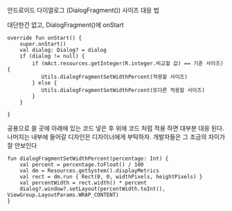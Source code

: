 안드로이드 다이얼로그 (DialogFragment()) 사이즈 대응 법

대단한건 없고, DialogFragment()에 onStart

```
override fun onStart() {
    super.onStart()
    val dialog: Dialog? = dialog
    if (dialog != null) {
        if (mAct.resources.getInteger(R.integer.비교할 값) == 기준 사이즈) {
           Utils.dialogFragmentSetWidthPercent(적용할 사이즈)
        } else {
           Utils.dialogFragmentSetWidthPercent(또다른 적용할 사이즈)
        }
    }

}
```

공용으로 쓸 곳에 아래에 있는 코드 넣은 후 위에 코드 처럼 적용 하면 대부분 대응 된다.
나머지는 내부에 들어갈 디자인은 디자이너에게 부탁하자. 개발자들은 그 조금의 차이가 잘 안보인다



```
fun dialogFragmentSetWidthPercent(percentage: Int) {
    val percent = percentage.toFloat() / 100
    val dm = Resources.getSystem().displayMetrics
    val rect = dm.run { Rect(0, 0, widthPixels, heightPixels) }
    val percentWidth = rect.width() * percent
    dialog?.window?.setLayout(percentWidth.toInt(), ViewGroup.LayoutParams.WRAP_CONTENT)
}
```